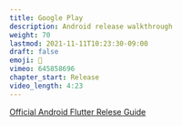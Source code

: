 ```yaml
---
title: Google Play
description: Android release walkthrough
weight: 70
lastmod: 2021-11-11T10:23:30-09:00
draft: false
emoji: 🙌
vimeo: 645858696
chapter_start: Release
video_length: 4:23
---
```


[Official Android Flutter Relese Guide](https://flutter.dev/docs/deployment/android)